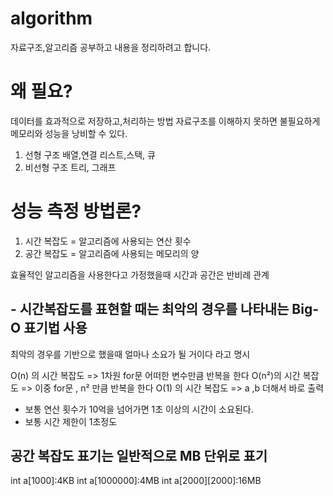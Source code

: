 # algorithm
자료구조,알고리즘 공부하고 내용을 정리하려고 합니다.

# 왜 필요?
데이터를 효과적으로 저장하고,처리하는 방법
자료구조를 이해하지 못하면 불필요하게 메모리와 성능을 낭비할 수 있다.

1. 선형 구조
   배열,연결 리스트,스택, 큐
3. 비선형 구조
   트리, 그래프

# 성능 측정 방법론?
1. 시간 복잡도 = 알고리즘에 사용되는 연산 횟수
2. 공간 복잡도 = 알고리즘에 사용되는 메모리의 양

효율적인 알고리즘을 사용한다고 가정했을때 시간과 공간은 반비례 관계

## - 시간복잡도를 표현할 때는 최악의 경우를 나타내는 Big-O 표기법 사용
최악의 경우를 기반으로 했을때 얼마나 소요가 될 거이다 라고 명시


O(n) 의 시간 복잡도 => 1차원 for문 어떠한 변수만큼 반복을 한다
O(n²)의 시간 복잡도 => 이중 for문 , n² 만큼 반복을 한다
O(1) 의 시간 복잡도 => a ,b 더해서 바로 출력

* 보통 연산 횟수가 10억을 넘어가면 1초 이상의 시간이 소요된다.
* 보통 시간 제한이 1초정도

## 공간 복잡도 표기는 일반적으로 MB 단위로 표기
int a[1000]:4KB
int a[1000000]:4MB
int a[2000][2000]:16MB
